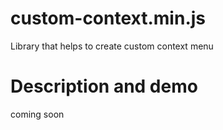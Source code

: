 # custom-context.min.js
Library that helps to create custom context menu
# Description and demo
coming soon
